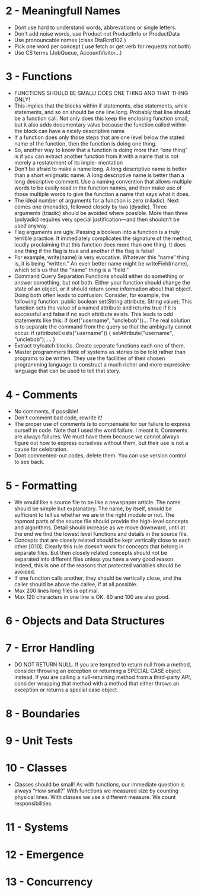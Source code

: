 # 2 - Meaningfull Names

- Dont use hard to understand words, abbrevations or single letters.
- Don't add noise words, use Product not ProductInfo or ProductData
- Use pronouncable names (class DtaRcrd102 )
- Pick one word per concept ( use fetch or get verb for requests not both)
- Use CS terms (JobQueue, AccountVisitor...)

# 3 - Functions

- FUNCTIONS SHOULD BE SMALL! DOES ONE THING AND THAT THING ONLY!
- This implies that the blocks within if statements, else statements, while statements, and so on should be one line long. Probably that line should be a function call. Not only does this keep the enclosing function small, but it also adds documentary value because the function called within the block can have a nicely descriptive name
- If a function does only those steps that are one level below the stated name of the function, then the function is doing one thing.
- So, another way to know that a function is doing more than “one thing” is if you can extract another function from it with a name that is not merely a restatement of its imple- mentation
- Don’t be afraid to make a name long. A long descriptive name is better than a short enigmatic name. A long descriptive name is better than a long descriptive comment. Use a naming convention that allows multiple words to be easily read in the function names, and then make use of those multiple words to give the function a name that says what it does.
- The ideal number of arguments for a function is zero (niladic). Next comes one (monadic), followed closely by two (dyadic). Three arguments (triadic) should be avoided where possible. More than three (polyadic) requires very special justification—and then shouldn’t be used anyway.
- Flag arguments are ugly. Passing a boolean into a function is a truly terrible practice. It immediately complicates the signature of the method, loudly proclaiming that this function does more than one thing. It does one thing if the flag is true and another if the flag is false!
- For example, write(name) is very evocative. Whatever this “name” thing is, it is being “written.” An even better name might be writeField(name), which tells us that the “name” thing is a “field.”
- Command Query Separation
  Functions should either do something or answer something, but not both. Either your function should change the state of an object, or it should return some information about that object. Doing both often leads to confusion. Consider, for example, the following function:
  public boolean set(String attribute, String value);
  This function sets the value of a named attribute and returns true if it is successful and
  false if no such attribute exists. This leads to odd statements like this: if (set("username", "unclebob"))... The real solution is to separate the command from the query so that the ambiguity cannot occur.
  if (attributeExists("username")) { setAttribute("username", "unclebob"); ...
  }
- Extract try/catch blocks. Create seperate functions each one of them.
- Master programmers think of systems as stories to be told rather than programs to be written. They use the facilities of their chosen programming language to construct a much richer and more expressive language that can be used to tell that story.

# 4 - Comments

- No comments, if possible!
- Don't comment bad code, rewrite it!
- The proper use of comments is to compensate for our failure to express ourself in code. Note that I used the word failure. I meant it. Comments are always failures. We must have them because we cannot always figure out how to express ourselves without them, but their use is not a cause for celebration.
- Dont commented-out codes, delete them. You can use version control to see back.

# 5 - Formatting

- We would like a source file to be like a newspaper article. The name should be simple but explanatory. The name, by itself, should be sufficient to tell us whether we are in the right module or not. The topmost parts of the source file should provide the high-level concepts and algorithms. Detail should increase as we move downward, until at the end we find the lowest level functions and details in the source file.
- Concepts that are closely related should be kept vertically close to each other [G10]. Clearly this rule doesn’t work for concepts that belong in separate files. But then closely related concepts should not be separated into different files unless you have a very good reason. Indeed, this is one of the reasons that protected variables should be avoided.
- If one function calls another, they should be vertically close, and the caller should be above the callee, if at all possible.
- Max 200 lines long files is optimal.
- Max 120 characters in one line is OK. 80 and 100 are also good.

# 6 - Objects and Data Structures

# 7 - Error Handling

- DO NOT RETURN NULL. If you are tempted to return null from a method, consider throwing an exception or returning a SPECIAL CASE object instead. If you are calling a null-returning method from a third-party API, consider wrapping that method with a method that either throws an exception or returns a special case object.

# 8 - Boundaries

# 9 - Unit Tests

# 10 - Classes

- Classes should be small! As with functions, our immediate question is always “How small?”
  With functions we measured size by counting physical lines. With classes we use a different measure. We count responsibilities.

# 11 - Systems

# 12 - Emergence

# 13 - Concurrency
